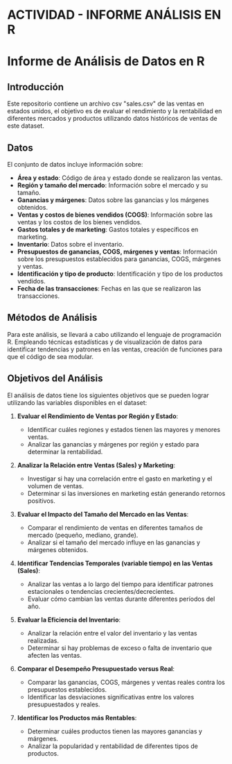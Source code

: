 # ACTIVIDAD - INFORME ANÁLISIS EN R

# Informe de Análisis de Datos en R

## Introducción

Este repositorio contiene un archivo csv "sales.csv" de las ventas en estados unidos, el objetivo es de evaluar el rendimiento y la rentabilidad en diferentes mercados y productos utilizando datos históricos de ventas de este dataset.

## Datos

El conjunto de datos incluye información sobre:

- **Área y estado**: Código de área y estado donde se realizaron las ventas.
- **Región y tamaño del mercado**: Información sobre el mercado y su tamaño.
- **Ganancias y márgenes**: Datos sobre las ganancias y los márgenes obtenidos.
- **Ventas y costos de bienes vendidos (COGS)**: Información sobre las ventas y los costos de los bienes vendidos.
- **Gastos totales y de marketing**: Gastos totales y específicos en marketing.
- **Inventario**: Datos sobre el inventario.
- **Presupuestos de ganancias, COGS, márgenes y ventas**: Información sobre los presupuestos establecidos para ganancias, COGS, márgenes y ventas.
- **Identificación y tipo de producto**: Identificación y tipo de los productos vendidos.
- **Fecha de las transacciones**: Fechas en las que se realizaron las transacciones.

## Métodos de Análisis

Para este análisis, se llevará a cabo utilizando el lenguaje de programación R. Empleando técnicas estadísticas y de visualización de datos para identificar tendencias y patrones en las ventas, creación de funciones para que el código de sea modular.

## Objetivos del Análisis

El análisis de datos tiene los siguientes objetivos que se pueden lograr utilizando las variables disponibles en el dataset:

1. **Evaluar el Rendimiento de Ventas por Región y Estado**:
    - Identificar cuáles regiones y estados tienen las mayores y menores ventas.
    - Analizar las ganancias y márgenes por región y estado para determinar la rentabilidad.

2. **Analizar la Relación entre Ventas (Sales) y Marketing**:
    - Investigar si hay una correlación entre el gasto en marketing y el volumen de ventas.
    - Determinar si las inversiones en marketing están generando retornos positivos.

3. **Evaluar el Impacto del Tamaño del Mercado en las Ventas**:
    - Comparar el rendimiento de ventas en diferentes tamaños de mercado (pequeño, mediano, grande).
    - Analizar si el tamaño del mercado influye en las ganancias y márgenes obtenidos.

4. **Identificar Tendencias Temporales (variable tiempo) en las Ventas (Sales)**:
    - Analizar las ventas a lo largo del tiempo para identificar patrones estacionales o tendencias crecientes/decrecientes.
    - Evaluar cómo cambian las ventas durante diferentes períodos del año.

5. **Evaluar la Eficiencia del Inventario**:
    - Analizar la relación entre el valor del inventario y las ventas realizadas.
    - Determinar si hay problemas de exceso o falta de inventario que afecten las ventas.

6. **Comparar el Desempeño Presupuestado versus Real**:
    - Comparar las ganancias, COGS, márgenes y ventas reales contra los presupuestos establecidos.
    - Identificar las desviaciones significativas entre los valores presupuestados y reales.

7. **Identificar los Productos más Rentables**:
    - Determinar cuáles productos tienen las mayores ganancias y márgenes.
    - Analizar la popularidad y rentabilidad de diferentes tipos de productos.
